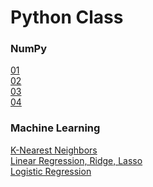 # Python Class

### NumPy
[01](NumPy_01.md) <br>
[02](NumPy_02.md) <br>
[03](NumPy_03.md) <br>
[04](NumPy_04.md)


### Machine Learning
[K-Nearest Neighbors](MachineLearning_K_Nearest_Neighbors.md) <br>
[Linear Regression, Ridge, Lasso](MachineLearning_Linear.md) <br>
[Logistic Regression](MachineLearning_Logistic_Regression.md)
